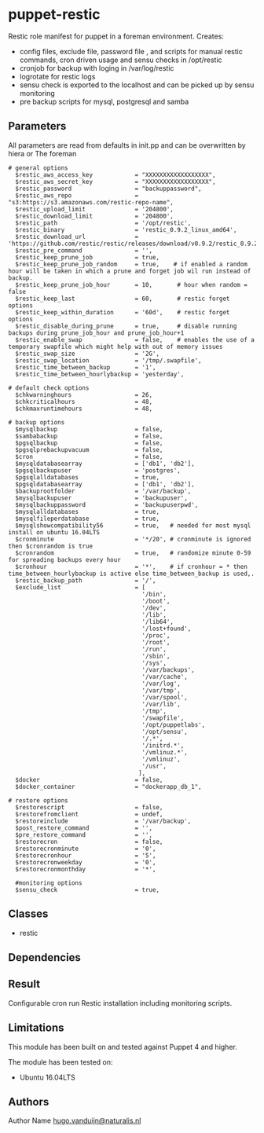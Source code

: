 puppet-restic
==================

Restic role manifest for puppet in a foreman environment.
Creates:
- config files, exclude file, password file , and scripts for manual restic commands, cron driven usage and sensu checks in /opt/restic
- cronjob for backup with loging in /var/log/restic
- logrotate for restic logs
- sensu check is exported to the localhost and can be picked up by sensu monitoring
- pre backup scripts for mysql, postgresql and samba

Parameters
-------------
All parameters are read from defaults in init.pp and can be overwritten by hiera or The foreman

```
# general options
  $restic_aws_access_key            = "XXXXXXXXXXXXXXXXXX",
  $restic_aws_secret_key            = "XXXXXXXXXXXXXXXXXX",
  $restic_password                  = "backuppassword",
  $restic_aws_repo                  = "s3:https://s3.amazonaws.com/restic-repo-name",
  $restic_upload_limit              = '204800',
  $restic_download_limit            = '204800',
  $restic_path                      = '/opt/restic',
  $restic_binary                    = 'restic_0.9.2_linux_amd64',
  $restic_download_url              = 'https://github.com/restic/restic/releases/download/v0.9.2/restic_0.9.2_linux_amd64.bz2',
  $restic_pre_command               = '',
  $restic_keep_prune_job            = true,
  $restic_keep_prune_job_random     = true,    # if enabled a random hour will be taken in which a prune and forget job wil run instead of backup.
  $restic_keep_prune_job_hour       = 10,       # hour when random = false
  $restic_keep_last                 = 60,       # restic forget options
  $restic_keep_within_duration      = '60d',    # restic forget options
  $restic_disable_during_prune      = true,     # disable running backups during prune_job_hour and prune_job_hour+1
  $restic_enable_swap               = false,    # enables the use of a temporary swapfile which might help with out of memory issues
  $restic_swap_size                 = '2G',
  $restic_swap_location             = '/tmp/.swapfile',
  $restic_time_between_backup       = '1',
  $restic_time_between_hourlybackup = 'yesterday',

# default check options
  $chkwarninghours                  = 26,
  $chkcriticalhours                 = 48,
  $chkmaxruntimehours               = 48,

# backup options
  $mysqlbackup                      = false,
  $sambabackup                      = false,
  $pgsqlbackup                      = false,
  $pgsqlprebackupvacuum             = false,
  $cron                             = false,
  $mysqldatabasearray               = ['db1', 'db2'],
  $pgsqlbackupuser                  = 'postgres',
  $pgsqlalldatabases                = true,
  $pgsqldatabasearray               = ['db1', 'db2'],
  $backuprootfolder                 = '/var/backup',
  $mysqlbackupuser                  = 'backupuser',
  $mysqlbackuppassword              = 'backupuserpwd',
  $mysqlalldatabases                = true,
  $mysqlfileperdatabase             = true,
  $mysqlshowcompatibility56         = true,   # needed for most mysql install on ubuntu 16.04LTS
  $cronminute                       = '*/20', # cronminute is ignored then $cronrandom is true
  $cronrandom                       = true,   # randomize minute 0-59 for spreading backups every hour
  $cronhour                         = '*',    # if cronhour = * then time_between_hourlybackup is active else time_between_backup is used,.
  $restic_backup_path               = '/',
  $exclude_list                     = [
                                      '/bin',
                                      '/boot',
                                      '/dev',
                                      '/lib',
                                      '/lib64',
                                      '/lost+found',
                                      '/proc',
                                      '/root',
                                      '/run',
                                      '/sbin',
                                      '/sys',
                                      '/var/backups',
                                      '/var/cache',
                                      '/var/log',
                                      '/var/tmp',
                                      '/var/spool',
                                      '/var/lib',
                                      '/tmp',
                                      '/swapfile',
                                      '/opt/puppetlabs',
                                      '/opt/sensu',
                                      '/.*',
                                      '/initrd.*',
                                      '/vmlinuz.*',
                                      '/vmlinuz',
                                      '/usr',
                                     ],
  $docker                           = false,
  $docker_container                 = "dockerapp_db_1",

# restore options
  $restorescript                    = false,
  $restorefromclient                = undef,
  $restoreinclude                   = '/var/backup',
  $post_restore_command             = '',
  $pre_restore_command              = '',
  $restorecron                      = false,
  $restorecronminute                = '0',
  $restorecronhour                  = '5',
  $restorecronweekday               = '0',
  $restorecronmonthday              = '*',

  #monitoring options
  $sensu_check                      = true,
```

Classes
-------------
- restic


Dependencies
-------------




Result
-------------
Configurable cron run Restic installation including monitoring scripts.


Limitations
-------------
This module has been built on and tested against Puppet 4 and higher.

The module has been tested on:
- Ubuntu 16.04LTS


Authors
-------------
Author Name <hugo.vanduijn@naturalis.nl>

